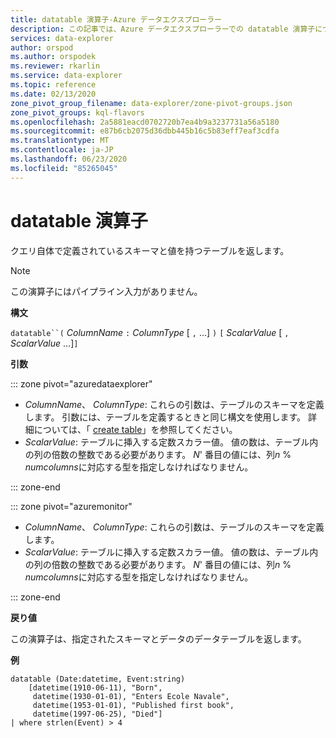 ```yaml
---
title: datatable 演算子-Azure データエクスプローラー
description: この記事では、Azure データエクスプローラーでの datatable 演算子について説明します。
services: data-explorer
author: orspod
ms.author: orspodek
ms.reviewer: rkarlin
ms.service: data-explorer
ms.topic: reference
ms.date: 02/13/2020
zone_pivot_group_filename: data-explorer/zone-pivot-groups.json
zone_pivot_groups: kql-flavors
ms.openlocfilehash: 2a5881eacd0702720b7ea4b9a3237731a56a5180
ms.sourcegitcommit: e87b6cb2075d36dbb445b16c5b83eff7eaf3cdfa
ms.translationtype: MT
ms.contentlocale: ja-JP
ms.lasthandoff: 06/23/2020
ms.locfileid: "85265045"
---
```

# <a name="datatable-operator"></a>datatable 演算子

クエリ自体で定義されているスキーマと値を持つテーブルを返します。

> [!NOTE]
> この演算子にはパイプライン入力がありません。

**構文**

`datatable``(` *ColumnName* `:` *ColumnType* [ `,` ...] `)` `[` *ScalarValue* [ `,` *ScalarValue* ...]`]`

**引数**

::: zone pivot="azuredataexplorer"

* *ColumnName*、 *ColumnType*: これらの引数は、テーブルのスキーマを定義します。 引数には、テーブルを定義するときと同じ構文を使用します。
  詳細については、「 [create table](../management/create-table-command.md)」を参照してください。
* *ScalarValue*: テーブルに挿入する定数スカラー値。 値の数は、テーブル内の列の倍数の整数である必要があります。 *N*' 番目の値には、列*n*  %  *numcolumns*に対応する型を指定しなければなりません。

::: zone-end

::: zone pivot="azuremonitor"

* *ColumnName*、 *ColumnType*: これらの引数は、テーブルのスキーマを定義します。
* *ScalarValue*: テーブルに挿入する定数スカラー値。 値の数は、テーブル内の列の倍数の整数である必要があります。 *N*' 番目の値には、列*n*  %  *numcolumns*に対応する型を指定しなければなりません。

::: zone-end

**戻り値**

この演算子は、指定されたスキーマとデータのデータテーブルを返します。

**例**

```kusto
datatable (Date:datetime, Event:string)
    [datetime(1910-06-11), "Born",
     datetime(1930-01-01), "Enters Ecole Navale",
     datetime(1953-01-01), "Published first book",
     datetime(1997-06-25), "Died"]
| where strlen(Event) > 4
```

